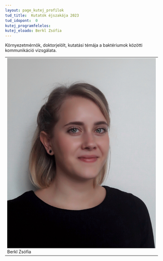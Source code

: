 ```yaml
---
layout: page_kutej_profilok
tud_title:  Kutatók éjszakája 2023
tud_idopont:  0
kutej_programfelelos: 
kutej_eloado: Berkl Zsófia
---
```


Környezetmérnök, doktorjelölt, kutatási témája a baktériumok közötti kommunikáció vizsgálata.

<table class="picture">
<tr>
<td>

<div class="gallery">
    <img src="images/Berkl_Zsofia.jpg" max-width="250" max-height="200">
  <div class="desc">Berkl Zsófia</div>
</div>

</td>
</tr>
</table>

